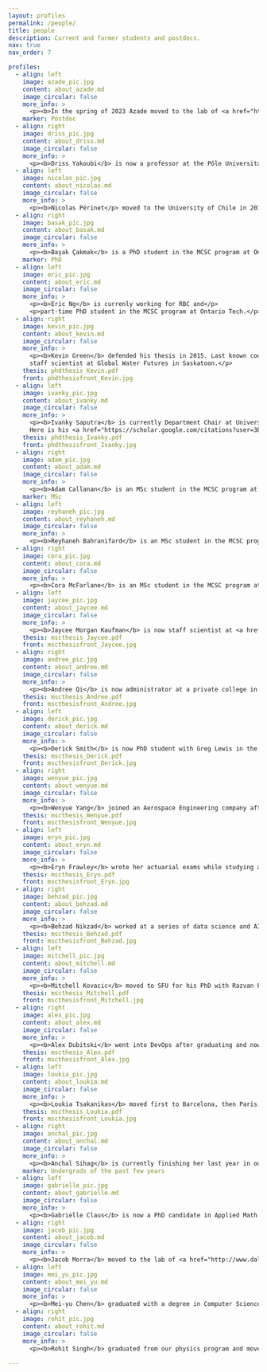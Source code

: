 ```yaml
---
layout: profiles
permalink: /people/
title: people
description: Current and former students and postdocs.
nav: true
nav_order: 7

profiles:
  - align: left
    image: azade_pic.jpg
    content: about_azade.md
    image_circular: false
    more_info: >
      <p><b>In the spring of 2023 Azade moved to the lab of <a href="https://morgancraiglab.com/">Morgan Craig</a> at UdM.</p>
    marker: Postdoc
  - align: right
    image: driss_pic.jpg
    content: about_driss.md
    image_circular: false
    more_info: >
      <p><b>Driss Yakoubi</b> is now a professor at the Pôle Universitaire Léonard de Vinci in Paris.</p>
  - align: left
    image: nicolas_pic.jpg
    content: about_nicolas.md
    image_circular: false
    more_info: >
      <p><b>Nicolas Périnet</p> moved to the University of Chile in 2013 and seems to have settled there.</p>
  - align: right
    image: basak_pic.jpg
    content: about_basak.md
    image_circular: false
    more_info: >
      <p><b>Başak Çakmak</b> is a PhD student in the MCSC program at Ontario Tech.</p>
    marker: PhD
  - align: left
    image: eric_pic.jpg
    content: about_eric.md
    image_circular: false
    more_info: >
      <p><b>Eric Ng</b> is currenly working for RBC and</p>
      <p>part-time PhD student in the MCSC program at Ontario Tech.</p>
  - align: right
    image: kevin_pic.jpg
    content: about_kevin.md
    image_circular: false
    more_info: >
      <p><b>Kevin Green</b> defended his thesis in 2015. Last known coordinates:
      staff scientist at Global Water Futures in Saskatoon.</p>
    thesis: phdthesis_Kevin.pdf
    front: phdthesisfront_Kevin.jpg
  - align: left
    image: ivanky_pic.jpg
    content: about_ivanky.md
    image_circular: false
    more_info: >
      <p><b>Ivanky Saputra</b> is currently Department Chair at Universitas Pelita Harapan, Jakarta, Indonesia.
      Here is his <a href="https://scholar.google.com/citations?user=3B45E3cAAAAJ">Google Scholar profile</a>.</p>
    thesis: phdthesis_Ivanky.pdf
    front: phdthesisfront_Ivanky.jpg
  - align: right
    image: adam_pic.jpg
    content: about_adam.md
    image_circular: false
    more_info: >
      <p><b>Adam Callanan</b> is an MSc student in the MCSC program at Ontario Tech.</p>
    marker: MSc
  - align: left
    image: reyhaneh_pic.jpg
    content: about_reyhaneh.md
    image_circular: false
    more_info: >
      <p><b>Reyhaneh Bahranifard</b> is an MSc student in the MCSC program with one leg in Hendrick de Haan's physics lab.</p>
  - align: right
    image: cora_pic.jpg
    content: about_cora.md
    image_circular: false
    more_info: >
      <p><b>Cora McFarlane</b> is an MSc student in the MCSC program at Ontario Tech.</p>
  - align: left
    image: jaycee_pic.jpg
    content: about_jaycee.md
    image_circular: false
    more_info: >
      <p><b>Jaycee Morgan Kaufman</b> is now staff scientist at <a href="https://appliedsciences.klick.com/">Klick Labs</a>.</p>
    thesis: mscthesis_Jaycee.pdf
    front: mscthesisfront_Jaycee.jpg
  - align: right
    image: andree_pic.jpg
    content: about_andree.md
    image_circular: false
    more_info: >
      <p><b>Andree Qi</b> is now administrator at a private college in Toronto.</p>
    thesis: mscthesis_Andree.pdf
    front: mscthesisfront_Andree.jpg
  - align: left
    image: derick_pic.jpg
    content: about_derick.md
    image_circular: false
    more_info: >
      <p><b>Derick Smith</b> is now PhD student with Greg Lewis in the MCSC program.</p>
    thesis: mscthesis_Derick.pdf
    front: mscthesisfront_Derick.jpg
  - align: right
    image: wenyue_pic.jpg
    content: about_wenyue.md
    image_circular: false
    more_info: >
      <p><b>Wenyue Yang</b> joined an Aerospace Engineering company after graduating.</p>
    thesis: mscthesis_Wenyue.pdf
    front: mscthesisfront_Wenyue.jpg
  - align: left
    image: eryn_pic.jpg
    content: about_eryn.md
    image_circular: false
    more_info: >
      <p><b>Eryn Frawley</b> wrote her actuarial exams while studying at Ontario Tech and is now a consultant with Telus Health One.</p>
    thesis: mscthesis_Eryn.pdf
    front: mscthesisfront_Eryn.jpg
  - align: right
    image: behzad_pic.jpg
    content: about_behzad.md
    image_circular: false
    more_info: >
      <p><b>Behzad Nikzad</b> worked at a series of data science and AI-related startups and is now with Tempered AI.</p>
    thesis: mscthesis_Behzad.pdf
    front: mscthesisfront_Behzad.jpg
  - align: left
    image: mitchell_pic.jpg
    content: about_mitchell.md
    image_circular: false
    more_info: >
      <p><b>Mitchell Kovacic</b> moved to SFU for his PhD with Razvan Fetecau and JF Williams which he finished in 2018.</p>
    thesis: mscthesis_Mitchell.pdf
    front: mscthesisfront_Mitchell.jpg
  - align: right
    image: alex_pic.jpg
    content: about_alex.md
    image_circular: false
    more_info: >
      <p><b>Alex Dubitski</b> went into DevOps after graduating and now works for Xerox.</p>
    thesis: mscthesis_Alex.pdf
    front: mscthesisfront_Alex.jpg
  - align: left
    image: loukia_pic.jpg
    content: about_loukia.md
    image_circular: false
    more_info: >
      <p><b>Loukia Tsakanikas</b> moved first to Barcelona, then Paris, to work for NGOs</p>
    thesis: mscthesis_Loukia.pdf
    front: mscthesisfront_Loukia.jpg
  - align: right
    image: anchal_pic.jpg
    content: about_anchal.md
    image_circular: false
    more_info: >
      <p><b>Anchal Sihag</b> is currently finishing her last year in our undergrad program.</p>
    marker: Undergrads of the past few years
  - align: left
    image: gabrielle_pic.jpg
    content: about_gabrielle.md
    image_circular: false
    more_info: >
      <p><b>Gabrielle Claus</b> is now a PhD candidate in Applied Math at UNH.</p>
  - align: right
    image: jacob_pic.jpg
    content: about_jacob.md
    image_circular: false
    more_info: >
      <p><b>Jacob Morra</b> moved to the lab of <a href="http://www.daleylab.org/lab/grav/">Mark Daley</a> where he obtained his PhD in 2023 and is now active as a postdoc.</p>
  - align: left
    image: mei_yu_pic.jpg
    content: about_mei_yu.md
    image_circular: false
    more_info: >
      <p><b>Mei-yu Chen</b> graduated with a degree in Computer Science and is now Data Engineer at Scotia Bank.</p>
  - align: right
    image: rohit_pic.jpg
    content: about_rohit.md
    image_circular: false
    more_info: >
      <p><b>Rohit Singh</b> graduated from our physics program and moved to Queen's for his MSc in 2021.</p>
      
---
```

